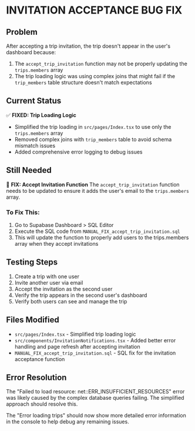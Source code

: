# INVITATION ACCEPTANCE BUG FIX

## Problem

After accepting a trip invitation, the trip doesn't appear in the user's dashboard because:

1. The `accept_trip_invitation` function may not be properly updating the `trips.members` array
2. The trip loading logic was using complex joins that might fail if the `trip_members` table structure doesn't match expectations

## Current Status

✅ **FIXED: Trip Loading Logic**

- Simplified the trip loading in `src/pages/Index.tsx` to use only the `trips.members` array
- Removed complex joins with `trip_members` table to avoid schema mismatch issues
- Added comprehensive error logging to debug issues

## Still Needed

🔧 **FIX: Accept Invitation Function**
The `accept_trip_invitation` function needs to be updated to ensure it adds the user's email to the `trips.members` array.

### To Fix This:

1. Go to Supabase Dashboard > SQL Editor
2. Execute the SQL code from `MANUAL_FIX_accept_trip_invitation.sql`
3. This will update the function to properly add users to the trips.members array when they accept invitations

## Testing Steps

1. Create a trip with one user
2. Invite another user via email
3. Accept the invitation as the second user
4. Verify the trip appears in the second user's dashboard
5. Verify both users can see and manage the trip

## Files Modified

- `src/pages/Index.tsx` - Simplified trip loading logic
- `src/components/InvitationNotifications.tsx` - Added better error handling and page refresh after accepting invitation
- `MANUAL_FIX_accept_trip_invitation.sql` - SQL fix for the invitation acceptance function

## Error Resolution

The "Failed to load resource: net::ERR_INSUFFICIENT_RESOURCES" error was likely caused by the complex database queries failing. The simplified approach should resolve this.

The "Error loading trips" should now show more detailed error information in the console to help debug any remaining issues.
